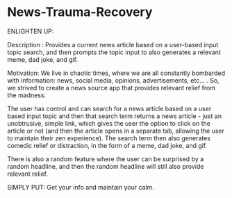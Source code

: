 # News-Trauma-Recovery

ENLIGHTEN UP: 

Description : Provides a current news article based on a user-based input topic search, and then prompts the topic input to also generates a relevant meme, dad joke, and gif.

Motivation: We live in chaotic times, where we are all constantly bombarded with information:  news, social media, opinions, advertisements, etc... . So, we strived to create a news source app that provides relevant relief from the madness. 

The user has control and can search for a news article based on a user based input topic and then that search term returns a news article - just an unobtrusive, simple link, which gives the user the option to click on the article or not (and then the article opens in a separate tab, allowing the user to maintain their zen experience). The search term then also generates comedic relief or distraction, in the form of a meme, dad joke, and gif. 

There is also a random feature where the user can be surprised by a random headline, and then the random headline will still also provide relevant relief.

SIMPLY PUT: Get your info and maintain your calm. 

